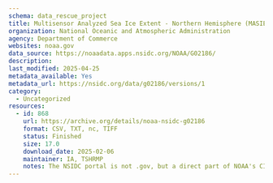 ```yaml
---
schema: data_rescue_project 
title: Multisensor Analyzed Sea Ice Extent - Northern Hemisphere (MASIE-NH)
organization: National Oceanic and Atmospheric Administration
agency: Department of Commerce
websites: noaa.gov
data_source: https://noaadata.apps.nsidc.org/NOAA/G02186/
description: 
last_modified: 2025-04-25
metadata_available: Yes
metadata_url: https://nsidc.org/data/g02186/versions/1
category:
  - Uncategorized
resources:
  - id: 868
    url: https://archive.org/details/noaa-nsidc-g02186
    format: CSV, TXT, nc, TIFF
    status: Finished
    size: 17.0
    download_date: 2025-02-06
    maintainer: IA, TSHRMP
    notes: The NSIDC portal is not .gov, but a direct part of NOAA's CIRES program/crucial gov-funded repo of cryosphere research
---
```

